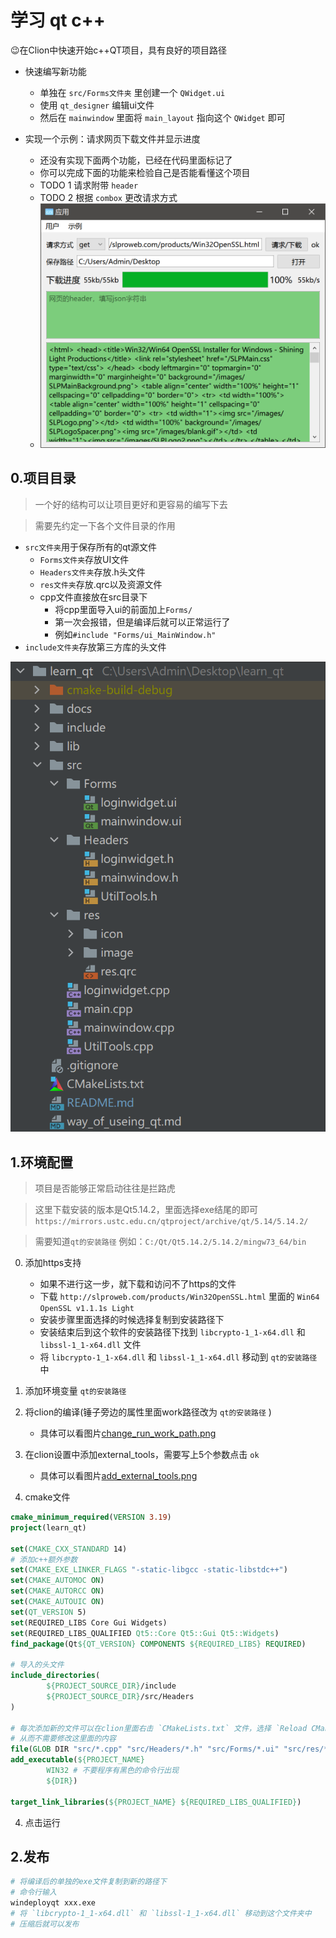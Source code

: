 # 学习 qt c++

😉在Clion中快速开始c++QT项目，具有良好的项目路径

- 快速编写新功能
    - 单独在 `src/Forms文件夹` 里创建一个 `QWidget.ui`
    - 使用 `qt_designer` 编辑ui文件
    - 然后在 `mainwindow` 里面将 `main_layout` 指向这个 `QWidget` 即可

- 实现一个示例：请求网页下载文件并显示进度
    - 还没有实现下面两个功能，已经在代码里面标记了
    - 你可以完成下面的功能来检验自己是否能看懂这个项目
    - TODO 1 请求附带 `header`
    - TODO 2 根据 `combox` 更改请求方式
    - ![请求网页下载显示进度功能](./docs/first_app.png)

## 0.项目目录

> 一个好的结构可以让项目更好和更容易的编写下去

> 需要先约定一下各个文件目录的作用

- `src文件夹`用于保存所有的qt源文件
    - `Forms文件夹`存放UI文件
    - `Headers文件夹`存放.h头文件
    - `res文件夹`存放.qrc以及资源文件
    - cpp文件直接放在src目录下
        - 将cpp里面导入ui的前面加上`Forms/`
        - 第一次会报错，但是编译后就可以正常运行了
        - 例如`#include "Forms/ui_MainWindow.h"`
- `include文件夹`存放第三方库的头文件

![项目目录](./docs/project_directory.png)

## 1.环境配置

> 项目是否能够正常启动往往是拦路虎

> 这里下载安装的版本是Qt5.14.2，里面选择exe结尾的即可
> `https://mirrors.ustc.edu.cn/qtproject/archive/qt/5.14/5.14.2/`

> 需要知道`qt的安装路径`
> 例如：`C:/Qt/Qt5.14.2/5.14.2/mingw73_64/bin`

0. 添加https支持
    - 如果不进行这一步，就下载和访问不了https的文件
    - 下载 `http://slproweb.com/products/Win32OpenSSL.html` 里面的 `Win64 OpenSSL v1.1.1s Light`
    - 安装步骤里面选择的时候选择复制到安装路径下
    - 安装结束后到这个软件的安装路径下找到 `libcrypto-1_1-x64.dll` 和 `libssl-1_1-x64.dll` 文件
    - 将 `libcrypto-1_1-x64.dll` 和 `libssl-1_1-x64.dll` 移动到 `qt的安装路径` 中
0. 添加环境变量 `qt的安装路径`
1. 将clion的编译(锤子旁边的属性里面work路径改为 `qt的安装路径` )
    - 具体可以看图片[change_run_work_path.png](./docs/change_run_work_path.png)
2. 在clion设置中添加external_tools，需要写上5个参数点击 `ok`
    - 具体可以看图片[add_external_tools.png](./docs/add_external_tools.png)

3. cmake文件

```cmake
cmake_minimum_required(VERSION 3.19)
project(learn_qt)

set(CMAKE_CXX_STANDARD 14)
# 添加c++额外参数
set(CMAKE_EXE_LINKER_FLAGS "-static-libgcc -static-libstdc++")
set(CMAKE_AUTOMOC ON)
set(CMAKE_AUTORCC ON)
set(CMAKE_AUTOUIC ON)
set(QT_VERSION 5)
set(REQUIRED_LIBS Core Gui Widgets)
set(REQUIRED_LIBS_QUALIFIED Qt5::Core Qt5::Gui Qt5::Widgets)
find_package(Qt${QT_VERSION} COMPONENTS ${REQUIRED_LIBS} REQUIRED)

# 导入的头文件
include_directories(
        ${PROJECT_SOURCE_DIR}/include
        ${PROJECT_SOURCE_DIR}/src/Headers
)

# 每次添加新的文件可以在clion里面右击 `CMakeLists.txt` 文件，选择 `Reload CMake Project`
# 从而不需要修改这里面的内容
file(GLOB DIR "src/*.cpp" "src/Headers/*.h" "src/Forms/*.ui" "src/res/*.qrc")
add_executable(${PROJECT_NAME}
        WIN32 # 不要程序有黑色的命令行出现
        ${DIR})

target_link_libraries(${PROJECT_NAME} ${REQUIRED_LIBS_QUALIFIED})
```

4. 点击运行

## 2.发布

```bash
# 将编译后的单独的exe文件复制到新的路径下
# 命令行输入
windeployqt xxx.exe
# 将 `libcrypto-1_1-x64.dll` 和 `libssl-1_1-x64.dll` 移动到这个文件夹中
# 压缩后就可以发布
```